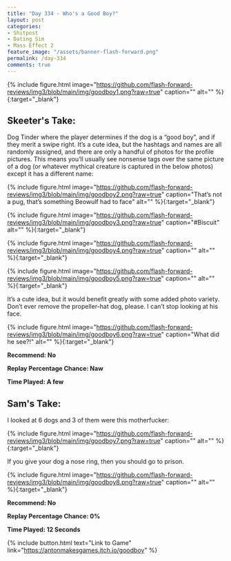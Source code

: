 ```yaml
---
title: "Day 334 - Who's a Good Boy?"
layout: post
categories:
- Shitpost
- Dating Sim
- Mass Effect 2
feature_image: "/assets/banner-flash-forward.png"
permalink: /day-334
comments: true
---
```


{% include figure.html image="https://github.com/flash-forward-reviews/img3/blob/main/img/goodboy1.png?raw=true" caption="" alt="" %}{:target="_blank"}
 
## Skeeter's Take:

Dog Tinder where the player determines if the dog is a “good boy”, and if they merit a swipe right. It’s a cute idea, but the hashtags and names are all randomly assigned, and there are only a handful of photos for the profile pictures. This means you’ll usually see nonsense tags over the same picture of a dog (or whatever mythical creature is captured in the below photos) except it has a different name: 

{% include figure.html image="https://github.com/flash-forward-reviews/img3/blob/main/img/goodboy2.png?raw=true" caption="That’s not a pug, that’s something Beowulf had to face" alt="" %}{:target="_blank"}

{% include figure.html image="https://github.com/flash-forward-reviews/img3/blob/main/img/goodboy3.png?raw=true" caption="#Biscuit" alt="" %}{:target="_blank"}

{% include figure.html image="https://github.com/flash-forward-reviews/img3/blob/main/img/goodboy4.png?raw=true" caption="" alt="" %}{:target="_blank"}

{% include figure.html image="https://github.com/flash-forward-reviews/img3/blob/main/img/goodboy5.png?raw=true" caption="" alt="" %}{:target="_blank"}

It’s a cute idea, but it would benefit greatly with some added photo variety. Don’t ever remove the propeller-hat dog, please. I can’t stop looking at his face. 

{% include figure.html image="https://github.com/flash-forward-reviews/img3/blob/main/img/goodboy6.png?raw=true" caption="What did he see?!" alt="" %}{:target="_blank"}

**Recommend: No**

**Replay Percentage Chance: Naw**

**Time Played: A few**

## Sam's Take:

I looked at 6 dogs and 3 of them were this motherfucker:

{% include figure.html image="https://github.com/flash-forward-reviews/img3/blob/main/img/goodboy7.png?raw=true" caption="" alt="" %}{:target="_blank"}

If you give your dog a nose ring, then you should go to prison.

{% include figure.html image="https://github.com/flash-forward-reviews/img3/blob/main/img/goodboy8.png?raw=true" caption="" alt="" %}{:target="_blank"}

**Recommend: No**

**Replay Percentage Chance: 0%**

**Time Played: 12 Seconds**

{% include button.html text="Link to Game" link="https://antonmakesgames.itch.io/goodboy" %}